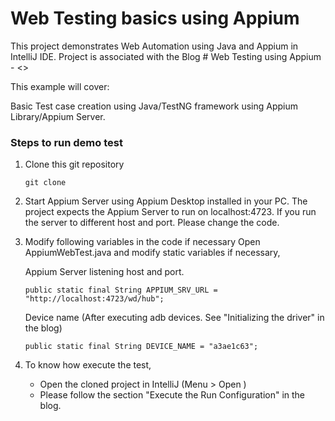 # Web Testing basics using Appium

This project demonstrates Web Automation using Java and Appium in IntelliJ IDE.
Project is associated with the Blog  # Web Testing using Appium - <>

This example will cover:

Basic Test case creation using Java/TestNG framework using Appium Library/Appium Server.

### Steps to run demo test

1. Clone this git repository

	```
	git clone
	```

2. Start Appium Server using Appium Desktop installed in your PC.
   The project expects the Appium Server to run on localhost:4723. If you run the server to different host and port. Please change the code.


3. Modify following variables in the code if necessary
   Open AppiumWebTest.java and modify static variables if necessary,

      Appium Server listening host and port.

      ```
      public static final String APPIUM_SRV_URL = "http://localhost:4723/wd/hub";
      ```

      Device name (After executing adb devices. See "Initializing the driver" in the blog)

      ```
      public static final String DEVICE_NAME = "a3ae1c63";
      ```


5. To know how execute the test,
      * Open the cloned project in IntelliJ (Menu > Open )
      * Please follow the section "Execute the Run Configuration" in the blog.

